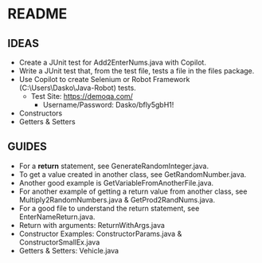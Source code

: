 # README

## IDEAS

* Create a JUnit test for Add2EnterNums.java with Copilot.
* Write a JUnit test that, from the test file, tests a file in the files package.
* Use Copilot to create Selenium or Robot Framework (C:\Users\Dasko\Java-Robot) tests.
  * Test Site: https://demoqa.com/
    * Username/Password: Dasko/bfly5gbH1!
* Constructors
* Getters & Setters



## GUIDES

* For a **return** statement, see GenerateRandomInteger.java.
* To get a value created in another class, see GetRandomNumber.java.
* Another good example is GetVariableFromAnotherFile.java.
* For another example of getting a return value from another class, see Multiply2RandomNumbers.java & GetProd2RandNums.java.
* For a good file to understand the return statement, see EnterNameReturn.java.
* Return with arguments: ReturnWithArgs.java
* Constructor Examples: ConstructorParams.java & ConstructorSmallEx.java
* Getters & Setters: Vehicle.java